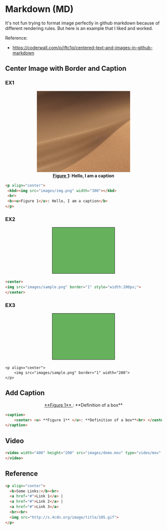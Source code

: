 # Markdown (MD)

It's not fun trying to format image perfectly in github markdown because of different rendering rules. But here is an example that I liked and worked. 

Reference: 

- https://coderwall.com/p/iftc1q/centered-text-and-images-in-github-markdown

## Center Image with Border and Caption 

### EX1

<p align="center">
 <kbd><img src="images/img.png" width="300"></kbd>
 <br>
 <b><u>Figure 1</u>: Hello, I am a caption</b> 
</p>

```html
<p align="center">
 <kbd><img src="images/img.png" width="300"></kbd>
 <br>
 <b><u>Figure 1</u>: Hello, I am a caption</b> 
</p>
```

### EX2

<center>
<img src="images/sample.png" border="1" style="width:200px;">
</center>

```html
<center>
<img src="images/sample.png" border="1" style="width:200px;">
</center>
```

### EX3

<p align="center">
	<img src="images/sample.png" border="1" width="200">
</p>

```
<p align="center">
	<img src="images/sample.png" border="1" width="200">
</p>
```


## Add Caption 

<caption><center> <u> **Figure 1** </u>: **Definition of a box**<br> </center></caption>

```html
<caption>
	<center> <u> **Figure 1** </u>: **Definition of a box**<br> </center>
</caption>
```

## Video 

```html
<video width="400" height="200" src="images/demo.mov" type="video/mov" controls>
</video>
```

## Reference 

```html 
<p align="center">
  <b>Some Links:</b><br>
  <a href="#">Link 1</a> |
  <a href="#">Link 2</a> |
  <a href="#">Link 3</a>
  <br><br>
  <img src="http://s.4cdn.org/image/title/105.gif">
</p>
```
